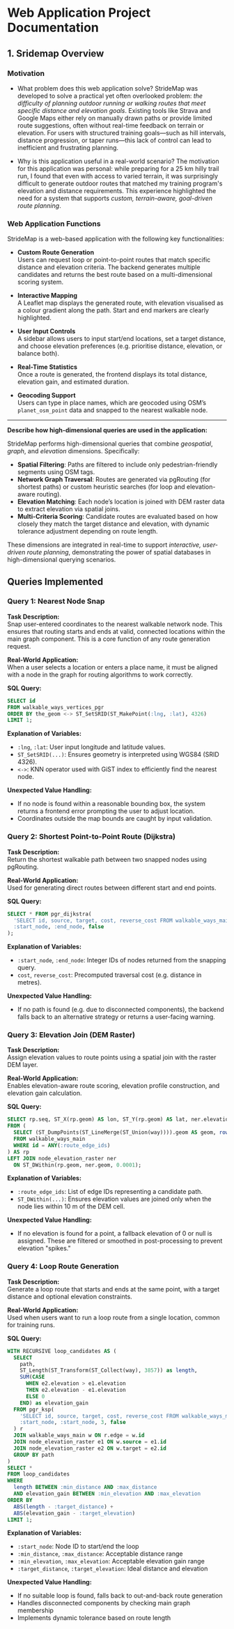 # Web Application Project Documentation
## 1. Sridemap Overview
### Motivation
- What problem does this web application solve?
StrideMap was developed to solve a practical yet often overlooked problem: *the difficulty of planning outdoor running or walking routes that meet specific distance and elevation goals*. Existing tools like Strava and Google Maps either rely on manually drawn paths or provide limited route suggestions, often without real-time feedback on terrain or elevation. For users with structured training goals—such as hill intervals, distance progression, or taper runs—this lack of control can lead to inefficient and frustrating planning.


- Why is this application useful in a real-world scenario?
The motivation for this application was personal: while preparing for a 25 km hilly trail run, I found that even with access to varied terrain, it was surprisingly difficult to generate outdoor routes that matched my training program's elevation and distance requirements. This experience highlighted the need for a system that supports *custom, terrain-aware, goal-driven route planning*.

### Web Application Functions
StrideMap is a web-based application with the following key functionalities:

- **Custom Route Generation**  
  Users can request loop or point-to-point routes that match specific distance and elevation criteria. The backend generates multiple candidates and returns the best route based on a multi-dimensional scoring system.

- **Interactive Mapping**  
  A Leaflet map displays the generated route, with elevation visualised as a colour gradient along the path. Start and end markers are clearly highlighted.

- **User Input Controls**  
  A sidebar allows users to input start/end locations, set a target distance, and choose elevation preferences (e.g. prioritise distance, elevation, or balance both).

- **Real-Time Statistics**  
  Once a route is generated, the frontend displays its total distance, elevation gain, and estimated duration.

- **Geocoding Support**  
  Users can type in place names, which are geocoded using OSM’s `planet_osm_point` data and snapped to the nearest walkable node.

---

**Describe how high-dimensional queries are used in the application:**

StrideMap performs high-dimensional queries that combine *geospatial*, *graph*, and *elevation* dimensions. Specifically:
- **Spatial Filtering**: Paths are filtered to include only pedestrian-friendly segments using OSM tags.
- **Network Graph Traversal**: Routes are generated via pgRouting (for shortest paths) or custom heuristic searches (for loop and elevation-aware routing).
- **Elevation Matching**: Each node’s location is joined with DEM raster data to extract elevation via spatial joins.
- **Multi-Criteria Scoring**: Candidate routes are evaluated based on how closely they match the target distance and elevation, with dynamic tolerance adjustment depending on route length.

These dimensions are integrated in real-time to support *interactive, user-driven route planning*, demonstrating the power of spatial databases in high-dimensional querying scenarios.


## Queries Implemented

### Query 1: Nearest Node Snap  
**Task Description:**  
Snap user-entered coordinates to the nearest walkable network node. This ensures that routing starts and ends at valid, connected locations within the main graph component. This is a core function of any route generation request.

**Real-World Application:**  
When a user selects a location or enters a place name, it must be aligned with a node in the graph for routing algorithms to work correctly.

**SQL Query:**
```sql
SELECT id
FROM walkable_ways_vertices_pgr
ORDER BY the_geom <-> ST_SetSRID(ST_MakePoint(:lng, :lat), 4326)
LIMIT 1;
```

**Explanation of Variables:**
- `:lng`, `:lat`: User input longitude and latitude values.
- `ST_SetSRID(...)`: Ensures geometry is interpreted using WGS84 (SRID 4326).
- `<->`: KNN operator used with GiST index to efficiently find the nearest node.

**Unexpected Value Handling:**
- If no node is found within a reasonable bounding box, the system returns a frontend error prompting the user to adjust location.
- Coordinates outside the map bounds are caught by input validation.

### Query 2: Shortest Point-to-Point Route (Dijkstra)

**Task Description:**  
Return the shortest walkable path between two snapped nodes using pgRouting.

**Real-World Application:**  
Used for generating direct routes between different start and end points.

**SQL Query:**
```sql
SELECT * FROM pgr_dijkstra(
  'SELECT id, source, target, cost, reverse_cost FROM walkable_ways_main',
  :start_node, :end_node, false
);
```

**Explanation of Variables:**
- `:start_node`, `:end_node`: Integer IDs of nodes returned from the snapping query.
- `cost`, `reverse_cost`: Precomputed traversal cost (e.g. distance in metres).

**Unexpected Value Handling:**
- If no path is found (e.g. due to disconnected components), the backend falls back to an alternative strategy or returns a user-facing warning.

### Query 3: Elevation Join (DEM Raster)

**Task Description:**  
Assign elevation values to route points using a spatial join with the raster DEM layer.

**Real-World Application:**  
Enables elevation-aware route scoring, elevation profile construction, and elevation gain calculation.

**SQL Query:**
```sql
SELECT rp.seq, ST_X(rp.geom) AS lon, ST_Y(rp.geom) AS lat, ner.elevation
FROM (
  SELECT (ST_DumpPoints(ST_LineMerge(ST_Union(way)))).geom AS geom, row_number() OVER () AS seq
  FROM walkable_ways_main
  WHERE id = ANY(:route_edge_ids)
) AS rp
LEFT JOIN node_elevation_raster ner
  ON ST_DWithin(rp.geom, ner.geom, 0.0001);
```

**Explanation of Variables:**
- `:route_edge_ids`: List of edge IDs representing a candidate path.
- `ST_DWithin(...)`: Ensures elevation values are joined only when the node lies within 10 m of the DEM cell.

**Unexpected Value Handling:**
- If no elevation is found for a point, a fallback elevation of 0 or null is assigned. These are filtered or smoothed in post-processing to prevent elevation "spikes."

### Query 4: Loop Route Generation

**Task Description:**  
Generate a loop route that starts and ends at the same point, with a target distance and optional elevation constraints.

**Real-World Application:**  
Used when users want to run a loop route from a single location, common for training runs.

**SQL Query:**
```sql
WITH RECURSIVE loop_candidates AS (
  SELECT 
    path,
    ST_Length(ST_Transform(ST_Collect(way), 3857)) as length,
    SUM(CASE 
      WHEN e2.elevation > e1.elevation 
      THEN e2.elevation - e1.elevation 
      ELSE 0 
    END) as elevation_gain
  FROM pgr_ksp(
    'SELECT id, source, target, cost, reverse_cost FROM walkable_ways_main',
    :start_node, :start_node, 3, false
  ) r
  JOIN walkable_ways_main w ON r.edge = w.id
  JOIN node_elevation_raster e1 ON w.source = e1.id
  JOIN node_elevation_raster e2 ON w.target = e2.id
  GROUP BY path
)
SELECT *
FROM loop_candidates
WHERE 
  length BETWEEN :min_distance AND :max_distance
  AND elevation_gain BETWEEN :min_elevation AND :max_elevation
ORDER BY 
  ABS(length - :target_distance) + 
  ABS(elevation_gain - :target_elevation)
LIMIT 1;
```

**Explanation of Variables:**
- `:start_node`: Node ID to start/end the loop
- `:min_distance`, `:max_distance`: Acceptable distance range
- `:min_elevation`, `:max_elevation`: Acceptable elevation gain range
- `:target_distance`, `:target_elevation`: Ideal distance and elevation

**Unexpected Value Handling:**
- If no suitable loop is found, falls back to out-and-back route generation
- Handles disconnected components by checking main graph membership
- Implements dynamic tolerance based on route length
